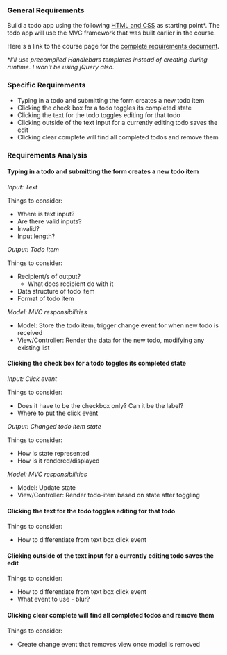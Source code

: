 ### General Requirements

Build a todo app using the following [HTML and CSS](http://d3905n0khyu9wc.cloudfront.net/todo_app/todo_app.zip) as starting point*. The todo app will use the MVC framework that was built earlier in the course.

Here's a link to the course page for the [complete requirements document](https://launchschool.com/lessons/fae4fa27/assignments/4953c85b).

**I'll use precompiled Handlebars templates instead of creating during runtime. I won't be using jQuery also.*

### Specific Requirements

* Typing in a todo and submitting the form creates a new todo item
* Clicking the check box for a todo toggles its completed state
* Clicking the text for the todo toggles editing for that todo
* Clicking outside of the text input for a currently editing todo saves the edit
* Clicking clear complete will find all completed todos and remove them

### Requirements Analysis

#### Typing in a todo and submitting the form creates a new todo item

*Input: Text*

Things to consider:
* Where is text input?
* Are there valid inputs?
* Invalid?
* Input length?

*Output: Todo Item*

Things to consider:
* Recipient/s of output?
  * What does recipient do with it
* Data structure of todo item
* Format of todo item

*Model: MVC responsibilities*

* Model: Store the todo item, trigger change event for when new todo is received
* View/Controller: Render the data for the new todo, modifying any existing list

#### Clicking the check box for a todo toggles its completed state

*Input: Click event*

Things to consider:
* Does it have to be the checkbox only? Can it be the label?
* Where to put the click event

*Output: Changed todo item state*

Things to consider:
* How is state represented
* How is it rendered/displayed

*Model: MVC responsibilities*

* Model: Update state
* View/Controller: Render todo-item based on state after toggling

#### Clicking the text for the todo toggles editing for that todo

Things to consider:
* How to differentiate from text box click event

#### Clicking outside of the text input for a currently editing todo saves the edit

Things to consider:
* How to differentiate from text box click event
* What event to use - blur?

#### Clicking clear complete will find all completed todos and remove them

Things to consider:
* Create change event that removes view once model is removed



